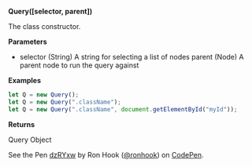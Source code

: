**Query([selector, parent])**

The class constructor.

**Parameters**

- selector (String) A string for selecting a list of nodes
parent (Node) A parent node to run the query against

**Examples**

```js
let Q = new Query();
let Q = new Query(".className");
let Q = new Query(".className", document.getElementById("myId"));
```

**Returns** 

Query Object

<p data-height="265" data-theme-id="0" data-slug-hash="dzRYxw" data-default-tab="js,result" data-user="ronhook" data-embed-version="2" data-pen-title="dzRYxw" class="codepen">See the Pen <a href="https://codepen.io/ronhook/pen/dzRYxw/">dzRYxw</a> by Ron Hook (<a href="https://codepen.io/ronhook">@ronhook</a>) on <a href="https://codepen.io">CodePen</a>.</p>
<script async src="https://production-assets.codepen.io/assets/embed/ei.js"></script>
